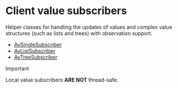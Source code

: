 # Client value subscribers

Helper classes for handling the updates of values and complex value structures (such as lists and trees) with 
observation support.

- [AvSingleSubscriber](class://)
- [AvListSubscriber](class://)
- [AvTreeSubscriber](class://)

> [!IMPORTANT]
> 
> Local value subscribers **ARE NOT** thread-safe.
> 